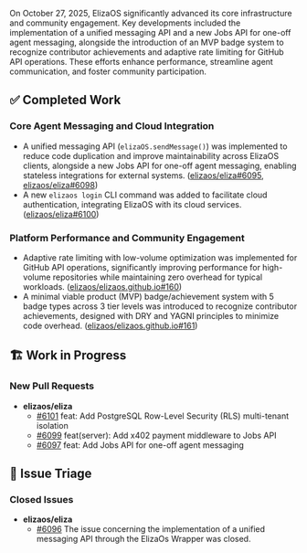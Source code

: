 On October 27, 2025, ElizaOS significantly advanced its core infrastructure and community engagement. Key developments included the implementation of a unified messaging API and a new Jobs API for one-off agent messaging, alongside the introduction of an MVP badge system to recognize contributor achievements and adaptive rate limiting for GitHub API operations. These efforts enhance performance, streamline agent communication, and foster community participation.

## ✅ Completed Work
### Core Agent Messaging and Cloud Integration
*   A unified messaging API (`elizaOS.sendMessage()`) was implemented to reduce code duplication and improve maintainability across ElizaOS clients, alongside a new Jobs API for one-off agent messaging, enabling stateless integrations for external systems. ([elizaos/eliza#6095](https://github.com/elizaos/eliza/pull/6095), [elizaos/eliza#6098](https://github.com/elizaos/eliza/pull/6098))
*   A new `elizaos login` CLI command was added to facilitate cloud authentication, integrating ElizaOS with its cloud services. ([elizaos/eliza#6100](https://github.com/elizaos/eliza/pull/6100))

### Platform Performance and Community Engagement
*   Adaptive rate limiting with low-volume optimization was implemented for GitHub API operations, significantly improving performance for high-volume repositories while maintaining zero overhead for typical workloads. ([elizaos/elizaos.github.io#160](https://github.com/elizaos/elizaos.github.io/pull/160))
*   A minimal viable product (MVP) badge/achievement system with 5 badge types across 3 tier levels was introduced to recognize contributor achievements, designed with DRY and YAGNI principles to minimize code overhead. ([elizaos/elizaos.github.io#161](https://github.com/elizaos/elizaos.github.io/pull/161))

## 🏗️ Work in Progress
### New Pull Requests
*   **elizaos/eliza**
    *   [#6101](https://github.com/elizaos/eliza/pull/6101) feat: Add PostgreSQL Row-Level Security (RLS) multi-tenant isolation
    *   [#6099](https://github.com/elizaos/eliza/pull/6099) feat(server): Add x402 payment middleware to Jobs API
    *   [#6097](https://github.com/elizaos/eliza/pull/6097) feat: Add Jobs API for one-off agent messaging

## 🐞 Issue Triage
### Closed Issues
*   **elizaos/eliza**
    *   [#6096](https://github.com/elizaos/eliza/issues/6096) The issue concerning the implementation of a unified messaging API through the ElizaOs Wrapper was closed.